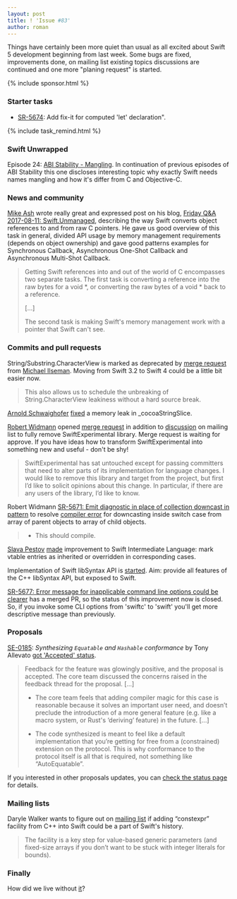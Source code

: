 ```yaml
---
layout: post
title: ! 'Issue #83'
author: roman
---
```


Things have certainly been more quiet than usual as all excited about Swift 5 development beginning from last week. Some bugs are fixed, improvements done, on mailing list existing topics discussions are continued and one more "planing request" is started.

<!--excerpt-->

{% include sponsor.html %}

### Starter tasks

- [SR-5674](https://bugs.swift.org/browse/SR-5674): Add fix-it for computed 'let' declaration".

{% include task_remind.html %}

### Swift Unwrapped

Episode 24: [ABI Stability - Mangling](https://spec.fm/podcasts/swift-unwrapped/81026). In continuation of previous episodes of ABI Stability this one discloses interesting topic why exactly Swift needs names mangling and how it's differ from C and Objective-C.

### News and community

[Mike Ash](https://www.mikeash.com) wrote really great and expressed post on his blog, [Friday Q&A 2017-08-11: Swift.Unmanaged](https://www.mikeash.com/pyblog/friday-qa-2017-08-11-swiftunmanaged.html), describing the way Swift converts object references to and from raw C pointers. He gave us good overview of this task in general, divided API usage by memory management requirements (depends on object ownership) and gave good patterns examples for Synchronous Callback, Asynchronous One-Shot Callback and Asynchronous Multi-Shot Callback.

> Getting Swift references into and out of the world of C encompasses two separate tasks. The first task is converting a reference into the raw bytes for a void *, or converting the raw bytes of a void * back to a reference.
>
> [...]
>
> The second task is making Swift's memory management work with a pointer that Swift can't see. 

### Commits and pull requests

String/Substring.CharacterView is marked as deprecated by [merge request](https://github.com/apple/swift/pull/11425) from [Michael Ilseman](https://github.com/milseman). Moving from Swift 3.2 to Swift 4 could be a little bit easier now. 
> This also allows us to schedule the unbreaking of String.CharacterView leakiness without a hard source break.

[Arnold Schwaighofer](https://github.com/aschwaighofer) [fixed](https://github.com/apple/swift/pull/11437) a memory leak in _cocoaStringSlice. 

[Robert Widmann](https://github.com/CodaFi) opened [merge request](https://github.com/apple/swift/pull/11087) in addition to [discussion](https://lists.swift.org/pipermail/swift-dev/Week-of-Mon-20170717/004953.html) on mailing list to fully remove SwiftExperimental library. Merge request is waiting for approve. If you have ideas how to transform SwiftExperimental into something new and useful - don't be shy! 

> SwiftExperimental has sat untouched except for passing committers that need to alter parts of its implementation for language changes. I would like to remove this library and target from the project, but first I’d like to solicit opinions about this change. In particular, if there are any users of the library, I’d like to know.

Robert Widmann [SR-5671: Emit diagnostic in place of collection downcast in pattern](https://github.com/apple/swift/pull/11441) to resolve [compiler error](https://bugs.swift.org/browse/SR-5671) for downcasting inside switch case from array of parent objects to array of child objects.

> - This should compile.

[Slava Pestov](https://github.com/slavapestov) [made](https://github.com/apple/swift/pull/11462) improvement to Swift Intermediate Language: mark vtable entries as inherited or overridden in corresponding cases. 

Implementation of Swift libSyntax API is [started](https://github.com/apple/swift/pull/11320). Aim: provide all features of the C++ libSyntax API, but exposed to Swift.

[SR-5677: Error message for inapplicable command line options could be clearer](https://bugs.swift.org/browse/SR-5677) has a merged PR, so the status of this improvement now is closed. So, if you invoke some CLI options from 'swiftc' to 'swift' you'll get more descriptive message than previously. 

### Proposals

[SE-0185](https://github.com/apple/swift-evolution/blob/master/proposals/0185-synthesize-equatable-hashable.md): *Synthesizing `Equatable` and `Hashable` conformance* by Tony Allevato [got 'Accepted' status](https://lists.swift.org/pipermail/swift-evolution/Week-of-Mon-20170814/038854.html).

> Feedback for the feature was glowingly positive, and the proposal is accepted.  The core team discussed the concerns raised in the feedback thread for the proposal.
> [...]
>
> - The core team feels that adding compiler magic for this case is reasonable because it solves an important user need, and doesn’t preclude the introduction of a more general feature (e.g. like a macro system, or Rust's ‘deriving’ feature) in the future. [...]
>
> - The code synthesized is meant to feel like a default implementation that you’re getting for free from a (constrained) extension on the protocol. This is why conformance to the protocol itself is all that is required, not something like “AutoEquatable”.

If you interested in other proposals updates, you can [check the status page](https://apple.github.io/swift-evolution/) for details.

### Mailing lists

Daryle Walker wants to figure out on [mailing list](https://lists.swift.org/pipermail/swift-evolution/Week-of-Mon-20170724/038297.html) if adding “constexpr” facility from C++ into Swift could be a part of Swift's history.

> The facility is a key step for value-based generic parameters (and fixed-size arrays if you don’t want to be stuck with integer literals for bounds).

### Finally

How did we live without [it](https://twitter.com/clattner_llvm/status/897150073296928768)?
